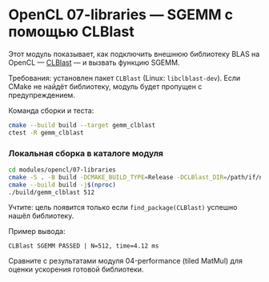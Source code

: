 # OpenCL 07-libraries — SGEMM c помощью CLBlast

Этот модуль показывает, как подключить внешнюю библиотеку BLAS на OpenCL —
[CLBlast](https://github.com/CNugteren/CLBlast) — и вызвать функцию SGEMM.

Требования: установлен пакет `CLBlast` (Linux: `libclblast-dev`). Если CMake
не найдёт библиотеку, модуль будет пропущен с предупреждением.

Команда сборки и теста:
```bash
cmake --build build --target gemm_clblast
ctest -R gemm_clblast
```

### Локальная сборка в каталоге модуля

```bash
cd modules/opencl/07-libraries
cmake -S . -B build -DCMAKE_BUILD_TYPE=Release -DCLBlast_DIR=/path/if/needed
cmake --build build -j$(nproc)
./build/gemm_clblast 512
```

Учтите: цель появится только если `find_package(CLBlast)` успешно нашёл библиотеку.

Пример вывода:
```
CLBlast SGEMM PASSED | N=512, time=4.12 ms
```
Сравните с результатами модуля 04-performance (tiled MatMul) для оценки
ускорения готовой библиотеки. 
